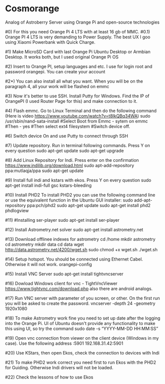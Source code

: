 # Cosmorange
Analog of Astroberry Server using Orange Pi and open-source technologies


#0) For this you need Orange Pi 4 LTS with at least 16 gb of MMC.
#0.1) Orange PI 4 LTS is very demanding to Power Supply. The best UX I goo using Xiaomi Powerbank with Quick Charge.

#1) Make MicroSD Card with last Orange Pi Ubuntu Desktop or Armbian Desktop. It works both, but I used original Orange Pi OS

#2) Insert to Orange PI, setup languages and etc. I use for login root and password orangepi. You can create your account

#2*) You can also install all what you want. When you will be on the paragraph 4, all your work will be flashed on emmc

#3) Now it's better to use SSH. Install Putty for Windows. Find the IP of OrangePI (I used Router Page for this) and make connection to it.

#4) Flash emmc. Go to Linux Terminal and then do the following command (Here is video https://www.youtube.com/watch?v=t8IkQBq34WA)
sudo /usr/sbin/nand-sata-install
#Select Boot from Emmc - sytem on emmc
#Then - yes
#Then select ext4 filesystem
#Switch device off.

#6) Switch device On and use Putty to connect through SSH

#7) Update repository. Run in terminal following commands. Press Y on every question
sudo apt-get update
sudo apt-get upgrade

#8) Add Linux Repository for Indi. Press enter on the confirmation https://www.indilib.org/download.html
sudo apt-add-repository ppa:mutlaqja/ppa
sudo apt-get update

#9) Install full indi and kstars with ekos. Press Y on every question
sudo apt-get install indi-full gsc kstars-bleeding 

#10) Install PHD2 To install PHD2 you can use the following command line or use the equivalent function in the Ubuntu GUI installer:
sudo add-apt-repository ppa:pch/phd2
sudo apt-get update
sudo apt-get install phd2 phdlogview

#11) #Installing ser-player
sudo apt-get install ser-player

#12) Install Astrometry.net solver
sudo apt-get install astrometry.net

#13) Download offlinee indexes for astrometry
cd /home
mkdir astrometry 
cd astrometry
mkdir data
cd data
wget http://data.astrometry.net/4200/wget.sh
sudo chmod +x wget.sh
./wget.sh

#14) Setup hotspot. You should be connected using Ethernet Cabel. Otherwise it will not work.
orangepi-config

#15) Install VNC Server
sudo apt-get install tightvncserver

#16) Dowload Windows client for vnc - TightVncViewer https://www.tightvnc.com/download.php also there are android analogs.

#17) Run VNC server with parameter of you screen, or other. On the first run you will be asked to create the password. 
vncserver -depth 24 -geometry 1920x1080

#18)  To make Astrometry work fine you need to set up date after the logging into the Orange Pi. UI of Ubuntu doesn't provide any functionality to make this using UI, so try the command 
sudo date -s “YYYY-MM-DD HH:MM:SS” 

#19) Open vnc connection from viewer on the client device (Windows in my case). Use the following address <IP of Orange Pi>:5901
192.168.31.42:5901

#20) Use KStars, then open Ekos, check the connection to devices with Indi

#21) To make PHD2 work correct you need first to run Ekos with the PHD2 for Guiding. Otherwise Indi drivers will not be loaded.

#22) Check the lessons of how to use Ekos 
